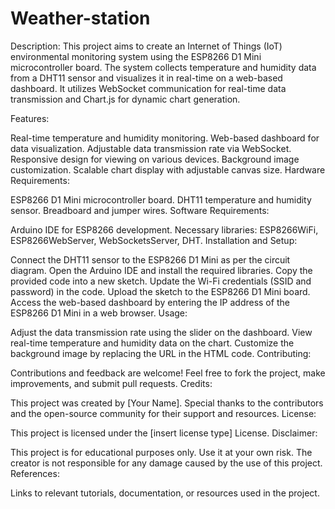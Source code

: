 # Weather-station

Description:
This project aims to create an Internet of Things (IoT) environmental monitoring system using the ESP8266 D1 Mini microcontroller board. The system collects temperature and humidity data from a DHT11 sensor and visualizes it in real-time on a web-based dashboard. It utilizes WebSocket communication for real-time data transmission and Chart.js for dynamic chart generation.

Features:

Real-time temperature and humidity monitoring.
Web-based dashboard for data visualization.
Adjustable data transmission rate via WebSocket.
Responsive design for viewing on various devices.
Background image customization.
Scalable chart display with adjustable canvas size.
Hardware Requirements:

ESP8266 D1 Mini microcontroller board.
DHT11 temperature and humidity sensor.
Breadboard and jumper wires.
Software Requirements:

Arduino IDE for ESP8266 development.
Necessary libraries: ESP8266WiFi, ESP8266WebServer, WebSocketsServer, DHT.
Installation and Setup:

Connect the DHT11 sensor to the ESP8266 D1 Mini as per the circuit diagram.
Open the Arduino IDE and install the required libraries.
Copy the provided code into a new sketch.
Update the Wi-Fi credentials (SSID and password) in the code.
Upload the sketch to the ESP8266 D1 Mini board.
Access the web-based dashboard by entering the IP address of the ESP8266 D1 Mini in a web browser.
Usage:

Adjust the data transmission rate using the slider on the dashboard.
View real-time temperature and humidity data on the chart.
Customize the background image by replacing the URL in the HTML code.
Contributing:

Contributions and feedback are welcome! Feel free to fork the project, make improvements, and submit pull requests.
Credits:

This project was created by [Your Name].
Special thanks to the contributors and the open-source community for their support and resources.
License:

This project is licensed under the [insert license type] License.
Disclaimer:

This project is for educational purposes only. Use it at your own risk. The creator is not responsible for any damage caused by the use of this project.
References:

Links to relevant tutorials, documentation, or resources used in the project.
 
